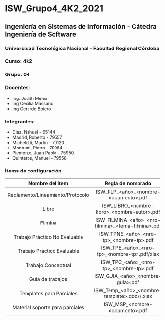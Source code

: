 # ISW_Grupo4_4K2_2021

## Ingeniería en Sistemas de Información - Cátedra Ingeniería de Software

### Universidad Tecnológica Nacional - Facultad Regional Córdoba

### Curso: 4k2

### Grupo: 04

### Docentes:

- Ing. Judith Meles
- Ing Cecilia Massano
- Ing Gerardo Boiero

### Integrantes:

- Diaz, Nahuel - 65144
- Madrid, Roberto - 79557
- Micheletti, Martin - 70120
- Montuori, Pietro - 79064
- Piemonte, Juan Pablo - 75950
- Quinteros, Manuel - 79558

### Ítems de configuración

| Nombre del item | Regla de nombrado | Ruta de acceso |
| :--: | :--: | :--: |
| Reglamento/Lineamiento/Protocolo | ISW_RLP_\<año>\_\<nombre-documento>\.pdf | /MaterialSoporte |
| Libro | ISW_LIBRO_\<nombre-libro>\_\<nombre-autor>\.pdf | /Bibliografía |
| Filmina | ISW_FILMINA_\<año>\_\<nro-filmina>\_\<tema-filmina>\.pdf | /MaterialSoporte/PresentacionesClases |
| Trabajo Práctico No Evaluable | ISW_TPNE_\<año>\_\<nro-tp>\_\<nombre-tp>\.pdf | /TrabajosPracticos/NoEvaluables |
| Trabajo Práctico Evaluable | ISW_TPE_\<año>\_\<nro-tp>\_\<nombre-tp>\.pdf/xlsx | /TrabajosPracticos/Evaluables |
| Trabajo Conceptual | ISW_TPC_\<año>\_\<nro-tp>\_\<nombre-tp>\.pdf | /TrabajosConceptuales |
| Guia de trabajos | ISW_GUIA_\<año>\_\<nombre-guia>\.pdf | /MaterialSoporte/Guias |
| Templates para Parciales | ISW_Temp_\<año>\_\<nombre-template>\.docx/.xlsx | /MaterialSoporte/Templates |
| Material soporte para parciales | ISW_MSP_\<nombre-documento>\.pdf | /MaterialSoporte |
